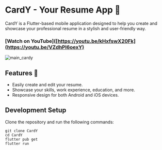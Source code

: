 # CardY - Your Resume App 📄


CardY is a Flutter-based mobile application designed to help you create and showcase your professional resume in a stylish and user-friendly way.
### [Watch on YouTube]([https://youtu.be/kHxfswX20Fk](https://youtu.be/VZdhPl6oexY)
![main_cardy](https://github.com/AmirBayat0/CardY_Fluttter-Resume-App/assets/91388754/76d0b325-c02b-4144-9343-167f841cb7a0)

## Features 🌟

- Easily create and edit your resume.
- Showcase your skills, work experience, education, and more.
- Responsive design for both Android and iOS devices.

## Development Setup
Clone the repository and run the following commands:

   ```
   git clone CardY
   cd CardY
   flutter pub get
   flutter run
   ```
